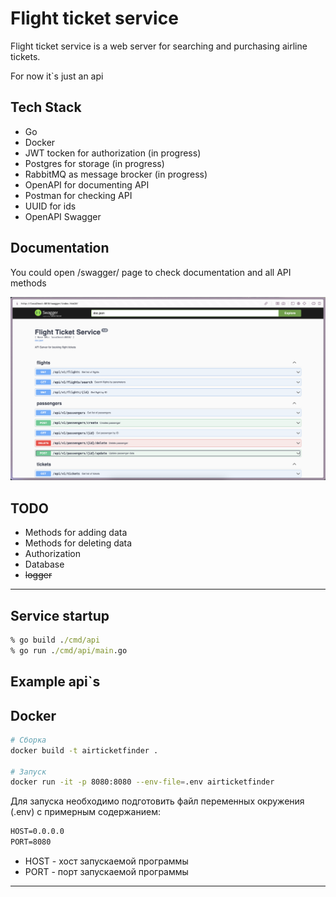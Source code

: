 # Flight ticket service

Flight ticket service is a web server for searching and purchasing airline tickets.

For now it`s just an api

## Tech Stack

* Go
* Docker
* JWT tocken for authorization (in progress)
* Postgres for storage (in progress)
* RabbitMQ as message brocker (in progress)
* OpenAPI for documenting API
* Postman for checking API
* UUID for ids
* OpenAPI Swagger

## Documentation

You could open /swagger/ page to check documentation and all API methods

![Swagger view](pictures/swagger.png?raw=true "Documentation page for an API")

## TODO

* Methods for adding data
* Methods for deleting data
* Authorization
* Database
* ~~logger~~

---

## Service startup

```cmd
% go build ./cmd/api
% go run ./cmd/api/main.go
```

## Example api`s

## Docker

```bash
# Сборка
docker build -t airticketfinder .

# Запуск
docker run -it -p 8080:8080 --env-file=.env airticketfinder

```

Для запуска необходимо подготовить файл переменных окружения (.env) c примерным содержанием:

```cmd
HOST=0.0.0.0
PORT=8080
```

* HOST - хост запускаемой программы
* PORT - порт запускаемой программы

---
